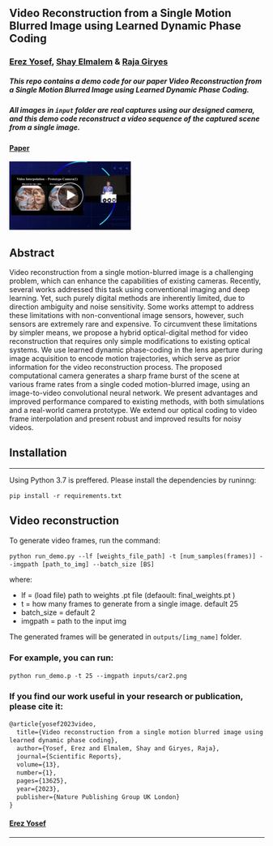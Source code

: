   
## Video Reconstruction from a Single Motion Blurred Image using Learned Dynamic Phase Coding  
### [Erez Yosef](https://erezyosef.github.io/), [Shay Elmalem](https://scholar.google.com/citations?user=4N4ToIkAAAAJ&hl=en) & [Raja Giryes](https://www.giryes.sites.tau.ac.il/)

##### This repo contains a demo code for our paper _Video Reconstruction from a Single Motion Blurred Image using Learned Dynamic Phase Coding_.

##### All images in `input` folder are real captures using our designed camera, and this demo code reconstruct a video sequence of the captured scene from a single image.

#### [Paper](https://www.nature.com/articles/s41598-023-40297-0)  

<a href="http://www.youtube.com/watch?feature=player_embedded&v=rYS9pnGXjBU
" target="_blank"><img src="video_cover.jpg" 
alt="Watch the video" width="240" /></a>

## Abstract    
Video reconstruction from a single motion-blurred image is a challenging problem, which can enhance the capabilities of existing cameras. Recently, several works addressed this task using conventional imaging and deep learning. Yet, such purely digital methods are inherently limited, due to direction ambiguity and noise sensitivity. Some works attempt to address these limitations with non-conventional image sensors, however, such sensors are extremely rare and expensive. To circumvent these limitations by simpler means, we propose a hybrid optical-digital method for video reconstruction that requires only simple modifications to existing optical systems. We use learned dynamic phase-coding in the lens aperture during image acquisition to encode motion trajectories, which serve as prior information for the video reconstruction process. The proposed computational camera generates a sharp frame burst of the scene at various frame rates from a single coded motion-blurred image, using an image-to-video convolutional neural network. We present advantages and improved performance compared to existing methods, with both simulations and a real-world camera prototype. We extend our optical coding to video frame interpolation and present robust and improved results for noisy videos.  


## Installation  
-------------  
Using Python 3.7 is preffered.
Please install the dependencies by runinng:
```  
pip install -r requirements.txt  
```  
  
## Video reconstruction  
  
To generate video frames, run the command:  
```
python run_demo.py --lf [weights_file_path] -t [num_samples(frames)] --imgpath [path_to_img] --batch_size [BS]
```
where: 

- lf = (load file) path to weights .pt file (defaoult: final_weights.pt )  
- t = how many frames to generate from a single image. default 25  
- batch_size = default 2  
- imgpath = path to the input img
  
The generated frames will be generated in `outputs/[img_name]` folder.
### For example, you can run:  
```python run_demo.p -t 25 --imgpath inputs/car2.png```

### If you find our work useful in your research or publication, please cite it:


```
@article{yosef2023video,
  title={Video reconstruction from a single motion blurred image using learned dynamic phase coding},
  author={Yosef, Erez and Elmalem, Shay and Giryes, Raja},
  journal={Scientific Reports},
  volume={13},
  number={1},
  pages={13625},
  year={2023},
  publisher={Nature Publishing Group UK London}
}
```

#### [Erez Yosef](https://erezyosef.github.io/)
------